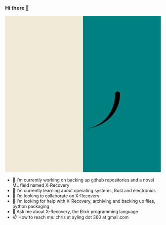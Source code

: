 ### Hi there 👋

![droplets calmly swirling in a cicular motion](https://raw.githubusercontent.com/ChristopherAyling/breath/main/brth.svg)

- 🔭 I’m currently working on backing up github repositories and a novel ML field named X-Recovery
- 🌱 I’m currently learning about operating systems, Rust and electronics
- 👯 I’m looking to collaborate on X-Recovery
- 🤔 I’m looking for help with X-Recovery, archiving and backing up files, python packaging
- 💬 Ask me about X-Recovery, the Elixir programming language
- 📫 How to reach me: chris at ayling dot 360 at gmail.com
